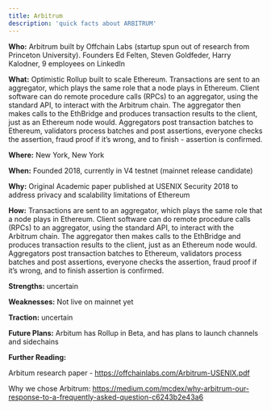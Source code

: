 ```yaml
---
title: Arbitrum
description: 'quick facts about ARBITRUM'
---
```


**Who:** Arbitrum built by Offchain Labs (startup spun out of research from Princeton University). Founders Ed Felten, Steven Goldfeder, Harry Kalodner, 9 employees on LinkedIn

**What:** Optimistic Rollup built to scale Ethereum. Transactions are sent to an aggregator, which plays the same role that a node plays in Ethereum. Client software can do remote procedure calls (RPCs) to an aggregator, using the standard API, to interact with the Arbitrum chain. The aggregator then makes calls to the EthBridge and produces transaction results to the client, just as an Ethereum node would.  Aggregators post transaction batches to Ethereum, validators process batches and post assertions, everyone checks the assertion, fraud proof if it’s wrong, and to finish - assertion is confirmed.

**Where:** New York, New York 

**When:** Founded 2018, currently in V4 testnet (mainnet release candidate)

**Why:** Original Academic paper published at USENIX Security 2018 to address privacy and scalability limitations of Ethereum

**How:** Transactions are sent to an aggregator, which plays the same role that a node plays in Ethereum. Client software can do remote procedure calls (RPCs) to an aggregator, using the standard API, to interact with the Arbitrum chain. The aggregator then makes calls to the EthBridge and produces transaction results to the client, just as an Ethereum node would.  Aggregators post transaction batches to Ethereum, validators process batches and post assertions, everyone checks the assertion, fraud proof if it’s wrong, and to finish assertion is confirmed.

**Strengths:** uncertain

**Weaknesses:** Not live on mainnet yet

**Traction:** uncertain  

**Future Plans:** Arbitum has Rollup in Beta, and has plans to launch channels and sidechains

**Further Reading:**

Arbitum research paper - https://offchainlabs.com/Arbitrum-USENIX.pdf

Why we chose Arbitrum: https://medium.com/mcdex/why-arbitrum-our-response-to-a-frequently-asked-question-c6243b2e43a6
